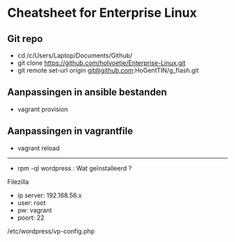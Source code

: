 # Cheatsheet for Enterprise Linux

## Git repo

* cd /c/Users/Laptop/Documents/Github/
* git clone https://github.com/holvoetje/Enterprise-Linux.git
* git remote set-url origin git@github.com:HoGentTIN/g_flash.git

## Aanpassingen in ansible bestanden

* vagrant provision

## Aanpassingen in vagrantfile

* vagrant reload

---
* rpm -ql wordpress : Wat geïnstalleerd ?

Filezilla
* ip server: 192.168.56.x
* user: root
* pw: vagrant
* poort: 22

/etc/wordpress/vp-config.php
